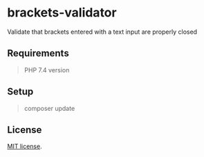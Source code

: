# brackets-validator
Validate that brackets entered with a text input are properly closed

## Requirements
> PHP 7.4 version

## Setup
> composer update

## License
[MIT license](https://opensource.org/licenses/MIT).
